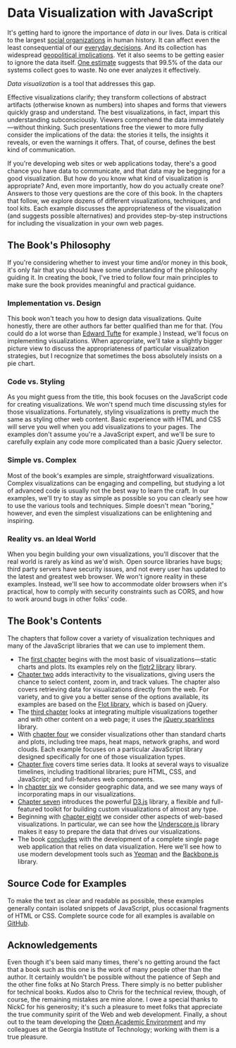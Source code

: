 # Data Visualization with JavaScript

It's getting hard to ignore the importance of _data_ in our lives. Data is critical to the largest [social organizations](https://www.facebook.com/data) in human history. It can affect even the least consequential of our [everyday decisions](http://www.nytimes.com/2010/05/02/magazine/02self-measurement-t.html?pagewanted=all&_r=0). And its collection has widespread [geopolitical implications](http://www.theguardian.com/world/the-nsa-files). Yet it also seems to be getting easier to ignore the data itself. [One estimate](http://www.theregister.co.uk/2012/06/04/big_data_too_big/) suggests that 99.5% of the data our systems collect goes to waste. No one ever analyzes it effectively.

_Data visualization_ is a tool that addresses this gap.

Effective visualizations clarify; they transform collections of abstract artifacts (otherwise known as numbers) into shapes and forms that viewers quickly grasp and understand. The best visualizations, in fact, impart this understanding subconsciously. Viewers comprehend the data immediately—without thinking. Such presentations free the viewer to more fully consider the implications of the data: the stories it tells, the insights it reveals, or even the warnings it offers. That, of course, defines the best kind of communication.

If you're developing web sites or web applications today, there's a good chance you have data to communicate, and that data may be begging for a good visualization. But how do you know what kind of visualization is appropriate? And, even more importantly, how do you actually create one? Answers to those very questions are the core of this book. In the chapters that follow, we explore dozens of different visualizations, techniques, and tool kits. Each example discusses the appropriateness of the visualization (and suggests possible alternatives) and provides step-by-step instructions for including the visualization in your own web pages.

## The Book's Philosophy

If you're considering whether to invest your time and/or money in this book, it's only fair that you should have some understanding of the philosophy guiding it. In creating the book, I've tried to follow four main principles to make sure the book provides meaningful and practical guidance.

### Implementation vs. Design

This book won't teach you how to design data visualizations. Quite honestly, there are other authors far better qualified than me for that. (You could do a lot worse than [Edward Tufte](http://www.edwardtufte.com/tufte/books_vdqi) for example.) Instead, we'll focus on implementing visualizations. When appropriate, we'll take a slightly bigger picture view to discuss the appropriateness of particular visualization strategies, but I recognize that sometimes the boss absolutely insists on a pie chart.

### Code vs. Styling

As you might guess from the title, this book focuses on the JavaScript code for creating visualizations. We won't spend much time discussing styles for those visualizations. Fortunately, styling visualizations is pretty much the same as styling other web content. Basic experience with <span class="smcp">HTML</span> and <span class="smcp">CSS</span> will serve you well when you add visualizations to your pages. The examples don't assume you're a JavaScript expert, and we'll be sure to carefully explain any code more complicated than a basic jQuery selector.

### Simple vs. Complex

Most of the book's examples are simple, straightforward visualizations. Complex visualizations can be engaging and compelling, but studying a lot of advanced code is usually not the best way to learn the craft. In our examples, we'll try to stay as simple as possible so you can clearly see how to use the various tools and techniques. Simple doesn't mean "boring," however, and even the simplest visualizations can be enlightening and inspiring.

### Reality vs. an Ideal World

When you begin building your own visualizations, you'll discover that the real world is rarely as kind as we'd wish. Open source libraries have bugs; third party servers have security issues, and not every user has updated to the latest and greatest web browser. We won't ignore reality in these examples. Instead, we'll see how to accommodate older browsers when it's practical, how to comply with security constraints such as <span class="smcp">CORS</span>, and how to work around bugs in other folks' code.

## The Book's Contents

The chapters that follow cover a variety of visualization techniques and many of the JavaScript libraries that we can use to implement them.

* The [first chapter](chap01.html) begins with the most basic of visualizations—static charts and plots. Its examples rely on the [flotr2 library](http://www.humblesoftware.com/flotr2/) library.
* [Chapter two](chap02.html) adds interactivity to the visualizations, giving users the chance to select content, zoom in, and track values. The chapter also covers retrieving data for visualizations directly from the web. For variety, and to give you a better sense of the options available, its examples are based on the [Flot library](http://www.flotcharts.org/), which is based on jQuery.
* The [third chapter](chap03.html) looks at integrating multiple visualizations together and with other content on a web page; it uses the [jQuery sparklines](http://omnipotent.net/jquery.sparkline/) library.
* With [chapter four](chap04.html) we consider visualizations other than standard charts and plots, including tree maps, heat maps, network graphs, and word clouds. Each example focuses on a particular JavaScript library designed specifically for one of those visualization types.
* [Chapter five](chap05.html) covers time series data. It looks at several ways to visualize timelines, including traditional libraries; pure <span class="smcp">HTML</span>, <span class="smcp">CSS</span>, and JavaScript; and full-features web components.
* In [chapter six](chap06.html) we consider geographic data, and we see many ways of incorporating maps in our visualizations.
* [Chapter seven](chap07.html) introduces the powerful [<span class="smcp">D3</span>.js](http://d3js.org) library, a flexible and full-featured toolkit for building custom visualizations of almost any type.
* Beginning with [chapter eight](apdnA.html) we consider other aspects of web-based visualizations. In particular, we can see how the [Underscore.js](http://underscorejs.org) library makes it easy to prepare the data that drives our visualizations.
* The book [concludes](apndB.html) with the development of a complete single page web application that relies on data visualization. Here we'll see how to use modern development tools such as [Yeoman](http://yeoman.io) and the [Backbone.js](http://backbonejs.org) library.

## Source Code for Examples

To make the text as clear and readable as possible, these examples generally contain isolated snippets of JavaScript, plus occasional fragments of <span class="smcp">HTML</span> or <span class="smcp">CSS</span>. Complete source code for all examples is available on [GitHub](https://github.com/sathomas/jsDataV.is-source).

## Acknowledgements

Even though it's been said many times, there's no getting around the fact that a book such as this one is the work of many people other than the author. It certainly wouldn't be possible without the patience of Seph and the other fine folks at No Starch Press. There simply is no better publisher for technical books. Kudos also to Chris for the technical review, though, of course, the remaining mistakes are mine alone. I owe a special thanks to NickC for his generosity; it's such a pleasure to meet folks that appreciate the true community spirit of the Web and web development. Finally, a shout out to the team developing the [Open Academic Environment](http://www.oaeproject.org) and my colleagues at the Georgia Institute of Technology; working with them is a true pleasure.